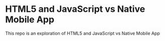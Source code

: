 # HTML5 and JavaScript vs Native Mobile App

This repo is an exploration of HTML5 and JavaScript vs Native Mobile App
